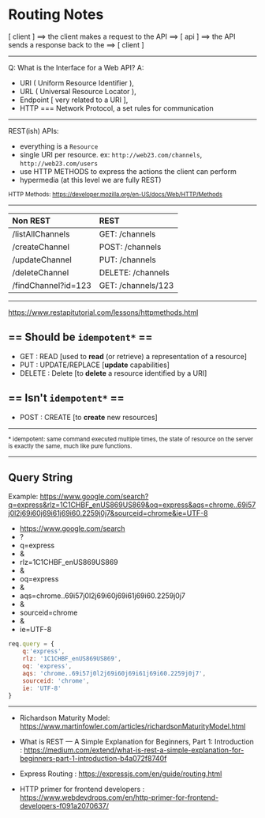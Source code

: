 # Routing Notes

[ client ] ==> the client makes a request to the API ==> [ api ] ==> the API sends a response back to the ==> [ client ]

--------------------------------------------------------------------------------------------------------------------------------

Q: What is the Interface for a Web API? 
A: 
- URI ( Uniform Resource Identifier ),
- URL ( Universal Resource Locator ),
- Endpoint [ very related to a URI ],
- HTTP === Network Protocol, a set rules for communication
--------------------------------------------------------------------------------------------------------------------------------
REST(ish) APIs:
- everything is a `Resource`
- single URI per resource. ex: `http://web23.com/channels`, `http://web23.com/users`
- use HTTP METHODS to express the actions the client can perform
- hypermedia (at this level we are fully REST)

<sub>HTTP Methods: https://developer.mozilla.org/en-US/docs/Web/HTTP/Methods</sub>

--------------------------------------------------------------------------------------------------------------------------------
|Non REST|REST|
|:--|:--|
|/listAllChannels|GET: /channels|
|/createChannel|POST: /channels|
|/updateChannel|PUT: /channels|
|/deleteChannel|DELETE: /channels|
|/findChannel?id=123|GET: /channels/123|
--------------------------------------------------------------------------------------------------------------------------------
https://www.restapitutorial.com/lessons/httpmethods.html
## == Should be `idempotent*` ==
 - GET : READ [used to **read** (or retrieve) a representation of a resource]
 - PUT : UPDATE/REPLACE [**update** capabilities]
 - DELETE : Delete [to **delete** a resource identified by a URI]

## == Isn't `idempotent*` ==
 - POST : CREATE [to **create** new resources]
--------------------------------------------------------------------------------------------------------------------------------
<sub>* idempotent: same command executed multiple times, the state of resource on the server is exactly
the same, much like pure functions.</sub>

--------------------------------------------------------------------------------------------------------------------------------

## Query String
Example: https://www.google.com/search?q=express&rlz=1C1CHBF_enUS869US869&oq=express&aqs=chrome..69i57j0l2j69i60j69i61j69i60.2259j0j7&sourceid=chrome&ie=UTF-8

- https://www.google.com/search
- ?
- q=express
- &
- rlz=1C1CHBF_enUS869US869
- &
- oq=express
- &
- aqs=chrome..69i57j0l2j69i60j69i61j69i60.2259j0j7
- &
- sourceid=chrome
- &
- ie=UTF-8

```js
req.query = {
    q:'express',
    rlz: '1C1CHBF_enUS869US869',
    oq: 'express',
    aqs: 'chrome..69i57j0l2j69i60j69i61j69i60.2259j0j7',
    sourceid: 'chrome',
    ie: 'UTF-8'
}
```
--------------------------------------------------------------------------------------------------------------------------------
- Richardson Maturity Model: https://www.martinfowler.com/articles/richardsonMaturityModel.html

- What is REST — A Simple Explanation for Beginners, Part 1: Introduction : https://medium.com/extend/what-is-rest-a-simple-explanation-for-beginners-part-1-introduction-b4a072f8740f

- Express Routing : https://expressjs.com/en/guide/routing.html

- HTTP primer for frontend developers : https://www.webdevdrops.com/en/http-primer-for-frontend-developers-f091a2070637/